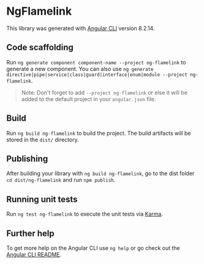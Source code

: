# NgFlamelink

This library was generated with [Angular CLI](https://github.com/angular/angular-cli) version 8.2.14.

## Code scaffolding

Run `ng generate component component-name --project ng-flamelink` to generate a new component. You can also use `ng generate directive|pipe|service|class|guard|interface|enum|module --project ng-flamelink`.
> Note: Don't forget to add `--project ng-flamelink` or else it will be added to the default project in your `angular.json` file. 

## Build

Run `ng build ng-flamelink` to build the project. The build artifacts will be stored in the `dist/` directory.

## Publishing

After building your library with `ng build ng-flamelink`, go to the dist folder `cd dist/ng-flamelink` and run `npm publish`.

## Running unit tests

Run `ng test ng-flamelink` to execute the unit tests via [Karma](https://karma-runner.github.io).

## Further help

To get more help on the Angular CLI use `ng help` or go check out the [Angular CLI README](https://github.com/angular/angular-cli/blob/master/README.md).
